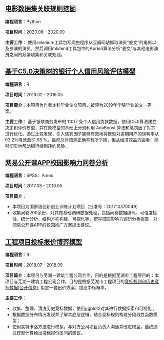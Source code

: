 ## [电影数据集关联规则挖掘](./电影数据集关联规则挖掘)

**编程语言**：Python

**项目时间**：2020.08 - 2020.09

**主要工作**：
使用selenium工具包写爬虫程序从豆瓣网站抓取演员“姜文”的电影以及参演的演员，然后调用mlxtend工具包中的Apriori算法分析“姜文”与其他电影演员之间的频繁项集和关联规则。

## [基于C5.0决策树的银行个人信用风险评估模型](./基于C5.0决策树的银行个人信用风险评估模型)

**编程语言**：R

**项目时间**：2019.02 - 2019.05

**项目简介**：本项目为作者本科毕业论文项目，被评为2019年学院毕业论文一等奖。

**主要工作**：
基于银联商务发布的 11017 条个人信用贷款数据，使用C5.0算法建立决策树评价模型，并在原模型的基础上分别利用 AdaBoost 算法和惩罚因子对其进行优化。通过比较发现，引入惩罚因子能够有效地将模型对逾期用户的误判率从93.2%降低至31.98 %。虽然总体预测正确率有所下降，但从经济效益方面看，能够切实地帮助银行控制违约风险。

## [网易公开课APP校园影响力问卷分析](./网易公开课APP校园影响力问卷分析)

**编程语言**：SPSS、Amos

**项目时间**：2017.08 - 2019.05

**项目简介**：
- 本项目为国家级创新创业训练计划项目（批准号：201710370049）
- 收集问卷200余份，对其做基础调研数据处理，包括问卷数据编码、可信度检验、统计分析、结构方程构建、可视化等，撰写校园影响力调研分析报告，对网易公开课APP的校园推广方案提出建议。

## [工程项目投标报价博弈模型](./工程项目投标报价博弈模型)

**编程语言**：R

**项目时间**：2018.07 - 2018.09

**项目简介**：本项目与芜湖一建筑工程公司合作，目的是根据芜湖市工程项目的：本项目与芜湖一建筑工程公司合作，目的是根据芜湖市工程项目的[竞标规则和历史竞标数据(公开信息)](https://www.ahtba.org.cn/site/resource/index), 拟定一套出价方案，提高中标概率。

**主要工作**：
- 收集、整理、清洗历史竞标数据，使用ggplot2对其进行数据探索和可视化；
- 根据数据分布情况发现并了解其底层逻辑，结合竞标规则构建分段线性函数模型；
- 使用蒙特卡洛方法进行模拟，与对方公司项目负责人沟通并改进模型，最终通过模型计算给出投标报价区间的建议。
